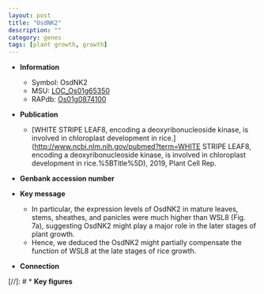 ```yaml
---
layout: post
title: "OsdNK2"
description: ""
category: genes
tags: [plant growth, growth]
---
```


* **Information**  
    + Symbol: OsdNK2  
    + MSU: [LOC_Os01g65350](http://rice.uga.edu/cgi-bin/ORF_infopage.cgi?orf=LOC_Os01g65350)  
    + RAPdb: [Os01g0874100](https://rapdb.dna.affrc.go.jp/locus/?name=Os01g0874100)  

* **Publication**  
    + [WHITE STRIPE LEAF8, encoding a deoxyribonucleoside kinase, is involved in chloroplast development in rice.](http://www.ncbi.nlm.nih.gov/pubmed?term=WHITE STRIPE LEAF8, encoding a deoxyribonucleoside kinase, is involved in chloroplast development in rice.%5BTitle%5D), 2019, Plant Cell Rep.

* **Genbank accession number**  

* **Key message**  
    + In particular, the expression levels of OsdNK2 in mature leaves, stems, sheathes, and panicles were much higher than WSL8 (Fig. 7a), suggesting OsdNK2 might play a major role in the later stages of plant growth.
    + Hence, we deduced the OsdNK2 might partially compensate the function of WSL8 at the late stages of rice growth.

* **Connection**  

[//]: # * **Key figures**  


